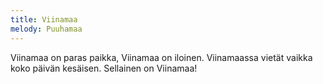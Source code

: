 ```yaml
---
title: Viinamaa
melody: Puuhamaa
---
```


Viinamaa on paras paikka,
Viinamaa on iloinen.
Viinamaassa vietät vaikka koko päivän kesäisen.
Sellainen on Viinamaa!
